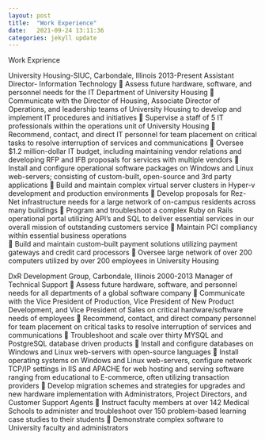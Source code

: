 ```yaml
---
layout: post
title:  "Work Experience"
date:   2021-09-24 13:11:36
categories: jekyll update
---
```

Work Exprience

University Housing-SIUC, Carbondale, Illinois                         2013-Present
Assistant Director- Information Technology
	Assess future hardware, software, and personnel needs for the IT Department of University Housing
	Communicate with the Director of Housing, Associate Director of Operations, and leadership teams of University Housing to develop and implement IT procedures and initiatives
	Supervise a staff of 5 IT professionals within the operations unit of University Housing
	Recommend, contact, and direct IT personnel for team placement on critical tasks to resolve interruption of services and communications
	Oversee $1.2 million-dollar IT budget, including maintaining vendor relations and developing RFP and IFB proposals for services with multiple vendors
	Install and configure operational software packages on Windows and Linux web-servers; consisting of custom-built, open-source and 3rd party applications
	Build and maintain complex virtual server clusters in Hyper-v development and production environments
	Develop proposals for Rez-Net infrastructure needs for a large network of on-campus residents across many buildings
	Program and troubleshoot a complex Ruby on Rails operational portal utilizing API’s and SQL to deliver essential services in our overall mission of outstanding customers service
	Maintain PCI compliancy within essential business operations  
	Build and maintain custom-built payment solutions utilizing payment gateways and credit card processors
	Oversee large network of over 200 computers utilized by over 200 employees in University Housing


DxR Development Group, Carbondale, Illinois                               2000-2013
Manager of Technical Support
	Assess future hardware, software, and personnel needs for all departments of a global software company 
	Communicate with the Vice President of Production, Vice President of New Product Development, and Vice President of Sales on critical hardware/software needs of employees
	Recommend, contact, and direct company personnel for team placement on critical tasks to resolve interruption of services and communications
	Troubleshoot and scale over thirty MYSQL and PostgreSQL database driven products
	Install and configure databases on Windows and Linux web-servers with open-source languages
	Install operating systems on Windows and Linux web-servers, configure network TCP/IP settings in IIS and APACHE for web hosting and serving software ranging from educational to E-commerce, often utilizing transaction providers
	Develop migration schemes and strategies for upgrades and new hardware implementation with Administrators, Project Directors, and Customer Support Agents
	Instruct faculty members at over 142 Medical Schools to administer and troubleshoot over 150 problem-based learning case studies to their students
	Demonstrate complex software to University faculty and administrators 


